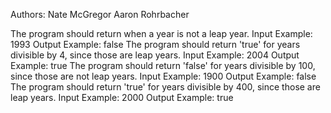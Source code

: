 Authors:
Nate McGregor
Aaron Rohrbacher

The program should return when a year is not a leap year.
  Input Example: 1993
  Output Example: false
The program should return 'true' for years divisible by 4, since those are leap years.
  Input Example: 2004
  Output Example: true
The program should return 'false' for years divisible by 100, since those are not leap years.
  Input Example: 1900
  Output Example: false
The program should return 'true' for years divisible by 400, since those are leap years.
  Input Example: 2000
  Output Example: true
